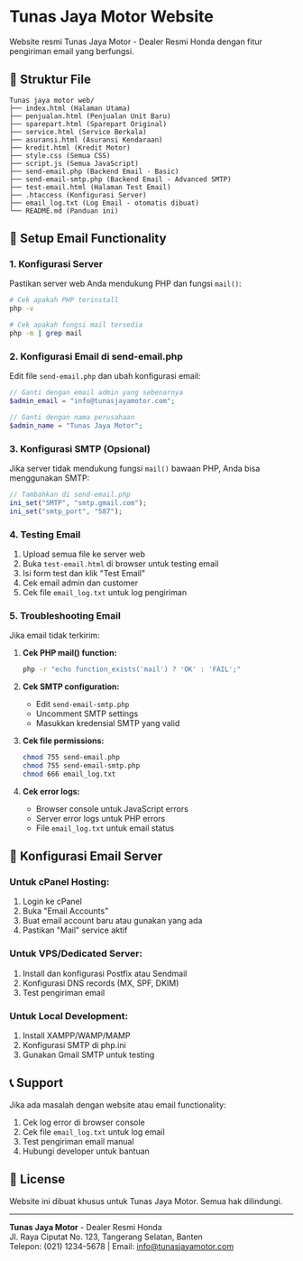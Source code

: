 # Tunas Jaya Motor Website

Website resmi Tunas Jaya Motor - Dealer Resmi Honda dengan fitur pengiriman email yang berfungsi.

## 📁 Struktur File

```
Tunas jaya motor web/
├── index.html (Halaman Utama)
├── penjualan.html (Penjualan Unit Baru)
├── sparepart.html (Sparepart Original)
├── service.html (Service Berkala)
├── asuransi.html (Asuransi Kendaraan)
├── kredit.html (Kredit Motor)
├── style.css (Semua CSS)
├── script.js (Semua JavaScript)
├── send-email.php (Backend Email - Basic)
├── send-email-smtp.php (Backend Email - Advanced SMTP)
├── test-email.html (Halaman Test Email)
├── .htaccess (Konfigurasi Server)
├── email_log.txt (Log Email - otomatis dibuat)
└── README.md (Panduan ini)
```

## 📧 Setup Email Functionality

### 1. Konfigurasi Server
Pastikan server web Anda mendukung PHP dan fungsi `mail()`:

```bash
# Cek apakah PHP terinstall
php -v

# Cek apakah fungsi mail tersedia
php -m | grep mail
```

### 2. Konfigurasi Email di send-email.php

Edit file `send-email.php` dan ubah konfigurasi email:

```php
// Ganti dengan email admin yang sebenarnya
$admin_email = "info@tunasjayamotor.com";

// Ganti dengan nama perusahaan
$admin_name = "Tunas Jaya Motor";
```

### 3. Konfigurasi SMTP (Opsional)

Jika server tidak mendukung fungsi `mail()` bawaan PHP, Anda bisa menggunakan SMTP:

```php
// Tambahkan di send-email.php
ini_set("SMTP", "smtp.gmail.com");
ini_set("smtp_port", "587");
```

### 4. Testing Email

1. Upload semua file ke server web
2. Buka `test-email.html` di browser untuk testing email
3. Isi form test dan klik "Test Email"
4. Cek email admin dan customer
5. Cek file `email_log.txt` untuk log pengiriman

### 5. Troubleshooting Email

Jika email tidak terkirim:

1. **Cek PHP mail() function:**
   ```bash
   php -r "echo function_exists('mail') ? 'OK' : 'FAIL';"
   ```

2. **Cek SMTP configuration:**
   - Edit `send-email-smtp.php`
   - Uncomment SMTP settings
   - Masukkan kredensial SMTP yang valid

3. **Cek file permissions:**
   ```bash
   chmod 755 send-email.php
   chmod 755 send-email-smtp.php
   chmod 666 email_log.txt
   ```

4. **Cek error logs:**
   - Browser console untuk JavaScript errors
   - Server error logs untuk PHP errors
   - File `email_log.txt` untuk email status

## 🔧 Konfigurasi Email Server

### Untuk cPanel Hosting:
1. Login ke cPanel
2. Buka "Email Accounts"
3. Buat email account baru atau gunakan yang ada
4. Pastikan "Mail" service aktif

### Untuk VPS/Dedicated Server:
1. Install dan konfigurasi Postfix atau Sendmail
2. Konfigurasi DNS records (MX, SPF, DKIM)
3. Test pengiriman email

### Untuk Local Development:
1. Install XAMPP/WAMP/MAMP
2. Konfigurasi SMTP di php.ini
3. Gunakan Gmail SMTP untuk testing

## 📞 Support

Jika ada masalah dengan website atau email functionality:

1. Cek log error di browser console
2. Cek file `email_log.txt` untuk log email
3. Test pengiriman email manual
4. Hubungi developer untuk bantuan

## 📝 License

Website ini dibuat khusus untuk Tunas Jaya Motor. Semua hak dilindungi.

---

**Tunas Jaya Motor** - Dealer Resmi Honda  
Jl. Raya Ciputat No. 123, Tangerang Selatan, Banten  
Telepon: (021) 1234-5678 | Email: info@tunasjayamotor.com 
